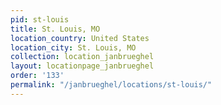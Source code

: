 ```yaml
---
pid: st-louis
title: St. Louis, MO
location_country: United States
location_city: St. Louis, MO
collection: location_janbrueghel
layout: locationpage_janbrueghel
order: '133'
permalink: "/janbrueghel/locations/st-louis/"
---
```

